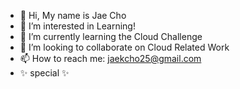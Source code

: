 - 👋 Hi, My name is Jae Cho
- 👀 I’m interested in Learning!
- 🌱 I’m currently learning the Cloud Challenge
- 💞️ I’m looking to collaborate on Cloud Related Work
- 📫 How to reach me: jaekcho25@gmail.com
- ✨ special ✨ 
